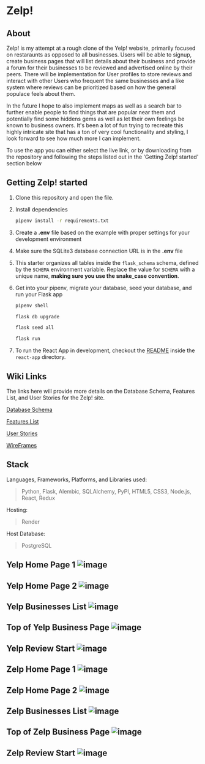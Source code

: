 # Zelp!

## About

Zelp! is my attempt at a rough clone of the Yelp! website, primarily focused on restaraunts as opposed to all businesses. Users will be able to signup, create business pages that will list details about their business and provide a forum for their businesses to be reviewed and advertised online by their peers. There will be implementation for User profiles to store reviews and interact with other Users who frequent the same businesses and a like system where reviews can be prioritized based on how the general populace feels about them.

In the future I hope to also implement maps as well as a search bar to further enable people to find things that are popular near them and potentially find some hiddens gems as well as let their own feelings be known to business owners. It's been a lot of fun trying to recreate this highly intricate site that has a ton of very cool functionality and styling, I look forward to see how much more I can implement.

To use the app you can either select the live link, or by downloading from the repository and following the steps listed out in the 'Getting Zelp! started' section below

## Getting Zelp! started
1. Clone this repository and open the file.

2. Install dependencies

      ```bash
      pipenv install -r requirements.txt
      ```

3. Create a **.env** file based on the example with proper settings for your
   development environment

4. Make sure the SQLite3 database connection URL is in the **.env** file

5. This starter organizes all tables inside the `flask_schema` schema, defined
   by the `SCHEMA` environment variable.  Replace the value for
   `SCHEMA` with a unique name, **making sure you use the snake_case
   convention**.

6. Get into your pipenv, migrate your database, seed your database, and run your Flask app

   ```bash
   pipenv shell
   ```

   ```bash
   flask db upgrade
   ```

   ```bash
   flask seed all
   ```

   ```bash
   flask run
   ```

7. To run the React App in development, checkout the [README](./react-app/README.md) inside the `react-app` directory.


## Wiki Links
The links here will provide more details on the Database Schema, Features List, and User Stories for the Zelp! site.

[Database Schema](https://github.com/zswanson92/Capstone-project/wiki/Database-Schema)

[Features List](https://github.com/zswanson92/Capstone-project/wiki/Features-List)

[User Stories](https://github.com/zswanson92/Capstone-project/wiki/User-Stories)

[WireFrames](https://github.com/zswanson92/Capstone-project/wiki/Wireframes)


## Stack

Languages, Frameworks, Platforms, and Libraries used:

>  Python, Flask, Alembic, SQLAlchemy, PyPI, HTML5, CSS3, Node.js, React, Redux

Hosting:

>  Render

Host Database:

>  PostgreSQL


## Yelp Home Page 1 ![image](https://user-images.githubusercontent.com/68711430/211254472-6a197c36-a5ab-4f58-afb9-fe9c8e4c86cb.png)


## Yelp Home Page 2 ![image](https://user-images.githubusercontent.com/68711430/211254503-4b600f57-5f06-44b5-8ba1-0727f8648f53.png)

## Yelp Businesses List ![image](https://user-images.githubusercontent.com/68711430/211254566-6c3cfd25-5145-42f1-908c-873a71457fca.png)

## Top of Yelp Business Page ![image](https://user-images.githubusercontent.com/68711430/211254636-4a6c219b-4ca6-4bc6-b45f-be6d8f1e83e6.png)

## Yelp Review Start ![image](https://user-images.githubusercontent.com/68711430/211254679-8b0ab7a8-8ada-4547-997b-d5360a2cf2f8.png)


## Zelp Home Page 1 ![image](https://user-images.githubusercontent.com/68711430/211254764-d645dcad-8244-4a0e-8e32-d5e65154cfa6.png)

## Zelp Home Page 2 ![image](https://user-images.githubusercontent.com/68711430/211254808-6fd86240-72c3-4d6d-9d60-199387912d77.png)

## Zelp Businesses List ![image](https://user-images.githubusercontent.com/68711430/211254849-d7c83231-c3c7-4678-a08c-e3525b2c80fa.png)

## Top of Zelp Business Page ![image](https://user-images.githubusercontent.com/68711430/211254910-c2b901de-d76a-46fb-88a7-15cea914cb0e.png)

## Zelp Review Start ![image](https://user-images.githubusercontent.com/68711430/211255050-64a0bdb5-e879-4373-aeb7-070dff8cae02.png)



